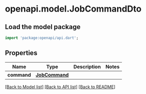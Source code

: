 # openapi.model.JobCommandDto

## Load the model package
```dart
import 'package:openapi/api.dart';
```

## Properties
Name | Type | Description | Notes
------------ | ------------- | ------------- | -------------
**command** | [**JobCommand**](JobCommand.md) |  | 

[[Back to Model list]](../README.md#documentation-for-models) [[Back to API list]](../README.md#documentation-for-api-endpoints) [[Back to README]](../README.md)


